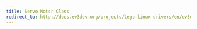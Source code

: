 ```yaml
---
title: Servo Motor Class
redirect_to: http://docs.ev3dev.org/projects/lego-linux-drivers/en/ev3dev-jessie/motors.html#servo-motor-subsystem
---
```

